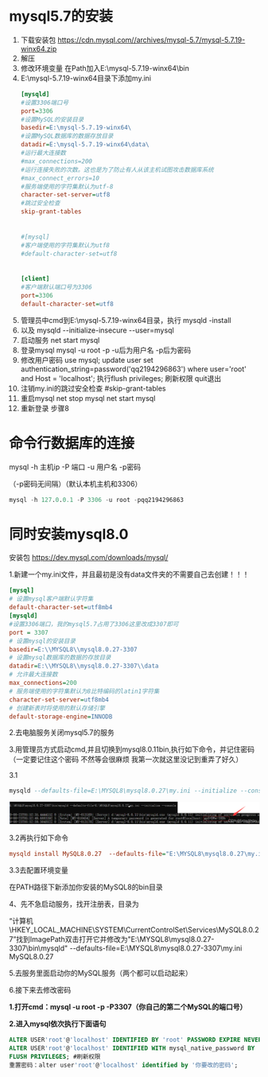 # mysql5.7的安装

1. 下载安装包
   https://cdn.mysql.com//archives/mysql-5.7/mysql-5.7.19-winx64.zip
2. 解压
3. 修改环境变量
   在Path加入E:\mysql-5.7.19-winx64\bin
4. E:\mysql-5.7.19-winx64目录下添加my.ini
   ```ini
   [mysqld]
   #设置3306端口号
   port=3306
   #设置MySQL的安装目录
   basedir=E:\mysql-5.7.19-winx64\
   #设置MySQL数据库的数据存放目录
   datadir=E:\mysql-5.7.19-winx64\data\
   #运行最大连接数
   #max_connections=200
   #运行连接失败的次数。这也是为了防止有人从该主机试图攻击数据库系统
   #max_connect_errors=10
   #服务端使用的字符集默认为utf-8
   character-set-server=utf8
   #跳过安全检查
   skip-grant-tables


   #[mysql]
   #客户端使用的字符集默认为utf8
   #default-character-set=utf8


   [client]
   #客户端默认端口号为3306
   port=3306
   default-character-set=utf8
   ```
5. 管理员中cmd到E:\mysql-5.7.19-winx64目录，执行  mysqld -install
6. 以及  mysqld --initialize-insecure --user=mysql
7. 启动服务  net start mysql
8. 登录mysql  mysql -u root -p        -u后为用户名  -p后为密码
9. 修改用户密码  use mysql;
   update user set authentication_string=password('qq2194296863') where user='root' and Host = 'localhost';
   执行flush privileges; 刷新权限
   quit退出
10. 注销my.ini的跳过安全检查 #skip-grant-tables
11. 重启mysql  net stop mysql       net start mysql
12. 重新登录 步骤8

# 命令行数据库的连接

mysql -h 主机ip -P 端口 -u 用户名 -p密码

（-p密码无间隔）（默认本机主机和3306）

```sql
mysql -h 127.0.0.1 -P 3306 -u root -pqq2194296863
```

# 同时安装mysql8.0

安装包  https://dev.mysql.com/downloads/mysql/

1.新建一个my.ini文件，并且最初是没有data文件夹的不需要自己去创建！！！

```ini
[mysql]
# 设置mysql客户端默认字符集
default-character-set=utf8mb4
[mysqld]
#设置3306端口，我的mysql5.7占用了3306这里改成3307即可
port = 3307
# 设置mysql的安装目录
basedir=E:\\MYSQL8\\mysql8.0.27-3307
# 设置mysql数据库的数据的存放目录
datadir=E:\\MYSQL8\\mysql8.0.27-3307\\data
# 允许最大连接数
max_connections=200
# 服务端使用的字符集默认为8比特编码的latin1字符集
character-set-server=utf8mb4
# 创建新表时将使用的默认存储引擎
default-storage-engine=INNODB 
```

2.去电脑服务关闭mysql5.7的服务

3.用管理员方式启动cmd,并且切换到mysql8.0.11bin,执行如下命令，并记住密码（一定要记住这个密码 不然等会很麻烦 我第一次就这里没记到重弄了好久）

3.1

```sql
mysqld --defaults-file=E:\MYSQL8\mysql8.0.27\my.ini --initialize --console
```

![1679880628757](image/23-03-22-mysql安装/1679880628757.png)

3.2再执行如下命令

```ini
mysqld install MySQL8.0.27  --defaults-file="E:\MYSQL8\mysql8.0.27\my.ini"
```

3.3去配置环境变量

在PATH路径下新添加你安装的MySQL8的bin目录

4、先不急启动服务，找开注册表，目录为

“计算机\HKEY_LOCAL_MACHINE\SYSTEM\CurrentControlSet\Services\MySQL8.0.27”找到ImagePath双击打开它并修改为"E:\MYSQL8\mysql8.0.27-3307\bin\mysqld" --defaults-file=E:\MYSQL8\mysql8.0.27-3307\my.ini MySQL8.0.27

5.去服务里面启动你的MySQL服务（两个都可以启动起来）

6.接下来去修改密码

**1.打开cmd：mysql -u root -p -P3307（你自己的第二个MySQL的端口号）**

**2.进入mysql依次执行下面语句**

```sql
ALTER USER'root'@'localhost' IDENTIFIED BY 'root' PASSWORD EXPIRE NEVER; #修改加密规则 
ALTER USER'root'@'localhost' IDENTIFIED WITH mysql_native_password BY 'root'; #更新一下用户的密码 
FLUSH PRIVILEGES; #刷新权限
重置密码：alter user'root'@'localhost' identified by '你要改的密码';
```
